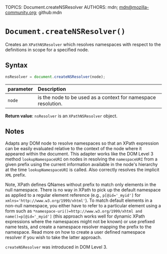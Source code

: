 TOPICS: Document.createNSResolver
AUTHORS: mdn; mdn@mozilla-community.org; github:mdn

# `Document.createNSResolver()`

Creates an `XPathNSResolver` which resolves namespaces with respect to the definitions in scope for
a specified node.

## Syntax

```javascript
nsResolver = document.createNSResolver(node);
```

| parameter | Description |
| :-- | :-- |
| `node` | is the node to be used as a context for namespace resolution. |

**Return value**: `nsResolver` is an `XPathNSResolver` object.

## Notes

Adapts any DOM node to resolve namespaces so that an XPath expression can be easily evaluated
relative to the context of the node where it appeared within the document. This adapter works
like the DOM Level 3 method `lookupNamespaceURI` on nodes in resolving the `namespaceURI` from a
given prefix using the current information available in the node's hierarchy at the time
`lookupNamespaceURI` is called. Also correctly resolves the implicit `XML` prefix.

Note, XPath defines QNames without prefix to match only elements in the null namespace. There is no
way in XPath to pick up the default namespace as applied to a regular element reference (e.g., `p[@id='_myid']`
for `xmlns='http://www.w3.org/1999/xhtml'`). To match default elements in a non-null namespace,
you either have to refer to a particular element using a form such as
`*namespace-uri()=http://www.w3.org/1999/xhtml and name()=p[@id='_myid']` (this approach works well
for dynamic XPath expressions where the namespaces might not be known) or use prefixed name tests,
and create a namespace resolver mapping the prefix to the namespace. Read more on how to create a
user defined namespace resolver if you wish to take the latter approach.

`createNSResolver` was introduced in DOM Level 3.
